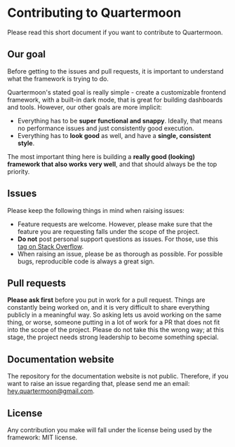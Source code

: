 # Contributing to Quartermoon

Please read this short document if you want to contribute to Quartermoon.

## Our goal

Before getting to the issues and pull requests, it is important to understand what the framework is trying to do.

Quartermoon's stated goal is really simple - create a customizable frontend framework, with a built-in dark mode, that is great for building dashboards and tools. However, our other goals are more implicit:

- Everything has to be **super functional and snappy**. Ideally, that means no performance issues and just consistently good execution. 
- Everything has to **look good** as well, and have a **single, consistent style**.

The most important thing here is building a **really good (looking) framework that also works very well**, and that should always be the top priority.

## Issues

Please keep the following things in mind when raising issues:

- Feature requests are welcome. However, please make sure that the feature you are requesting falls under the scope of the project.
-  **Do not** post personal support questions as issues. For those, use this [tag on Stack Overflow](https://stackoverflow.com/questions/tagged/quartermoon).
- When raising an issue, please be as thorough as possible. For possible bugs, reproducible code is always a great sign.

## Pull requests

**Please ask first** before you put in work for a pull request. Things are constantly being worked on, and it is very difficult to share everything publicly in a meaningful way. So asking lets us avoid working on the same thing, or worse, someone putting in a lot of work for a PR that does not fit into the scope of the project. Please do not take this the wrong way; at this stage, the project needs strong leadership to become something special.

## Documentation website

The repository for the documentation website is not public. Therefore, if you want to raise an issue regarding that, please send me an email: [hey.quartermoon@gmail.com](mailto:hey.quartermoon@gmail.com).

## License

Any contribution you make will fall under the license being used by the framework: MIT license.

